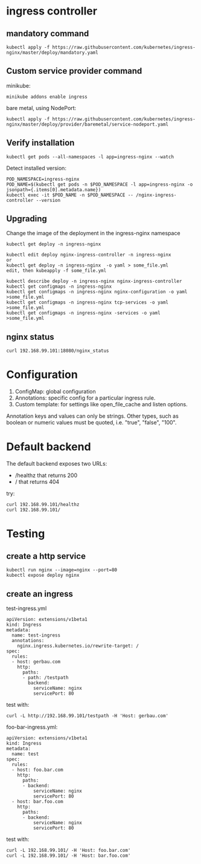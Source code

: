 # ingress controller

## mandatory command
```
kubectl apply -f https://raw.githubusercontent.com/kubernetes/ingress-nginx/master/deploy/mandatory.yaml
```

## Custom service provider command

minikube:
```
minikube addons enable ingress
```

bare metal, using NodePort:
```
kubectl apply -f https://raw.githubusercontent.com/kubernetes/ingress-nginx/master/deploy/provider/baremetal/service-nodeport.yaml
```

## Verify installation
```
kubectl get pods --all-namespaces -l app=ingress-nginx --watch
```

Detect installed version:
```
POD_NAMESPACE=ingress-nginx
POD_NAME=$(kubectl get pods -n $POD_NAMESPACE -l app=ingress-nginx -o jsonpath={.items[0].metadata.name})
kubectl exec -it $POD_NAME -n $POD_NAMESPACE -- /nginx-ingress-controller --version
```

## Upgrading
Change the image of the deployment 
in the ingress-nginx namespace
```
kubectl get deploy -n ingress-nginx

kubectl edit deploy nginx-ingress-controller -n ingress-nginx
or
kubectl get deploy -n ingress-nginx  -o yaml > some_file.yml
edit, then kubeapply -f some_file.yml
```
```
kubectl describe deploy -n ingress-nginx nginx-ingress-controller
kubectl get configmaps -n ingress-nginx
kubectl get configmaps -n ingress-nginx nginx-configuration -o yaml >some_file.yml
kubectl get configmaps -n ingress-nginx tcp-services -o yaml >some_file.yml
kubectl get configmaps -n ingress-nginx -services -o yaml >some_file.yml
```
## nginx status
```
curl 192.168.99.101:18080/nginx_status
```

# Configuration
1. ConfigMap: global configuration
1. Annotations: specific config for a particular ingress rule.
1. Custom template: for settings like open_file_cache and listen options.

Annotation keys and values can only be strings. Other types, such as boolean or numeric values must be quoted, i.e. "true", "false", "100".

# Default backend
The default backend exposes two URLs:

* /healthz that returns 200
* / that returns 404

try:
```
curl 192.168.99.101/healthz
curl 192.168.99.101/
```

# Testing

## create a http service
```
kubectl run nginx --image=nginx --port=80
kubectl expose deploy nginx
```

## create an ingress
test-ingress.yml
```
apiVersion: extensions/v1beta1
kind: Ingress
metadata:
  name: test-ingress
  annotations:
    nginx.ingress.kubernetes.io/rewrite-target: /
spec:
  rules:
  - host: gerbau.com
    http:
      paths:
      - path: /testpath
        backend:
          serviceName: nginx
          servicePort: 80
```
test with:
```
curl -L http://192.168.99.101/testpath -H 'Host: gerbau.com'
```

foo-bar-ingress.yml:
```
apiVersion: extensions/v1beta1
kind: Ingress
metadata:
  name: test
spec:
  rules:
  - host: foo.bar.com
    http:
      paths:
      - backend:
          serviceName: nginx
          servicePort: 80
  - host: bar.foo.com
    http:
      paths:
      - backend:
          serviceName: nginx
          servicePort: 80
```

test with:
```
curl -L 192.168.99.101/ -H 'Host: foo.bar.com'
curl -L 192.168.99.101/ -H 'Host: bar.foo.com'
```
